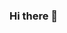 ### Hi there 👋

<!--
**adeyosemanputra/adeyosemanputra** is a ✨ _special_ ✨ repository because its `README.md` (this file) appears on your GitHub profile.
[![adeyosemanputra's GitHub stats](https://github-readme-stats.vercel.app/api?username=adeyosemanputra)](https://github.com/anuraghazra/github-readme-stats)
Here are some ideas to get you started:

- 🔭 I’m currently working on ...
- 🌱 I’m currently learning ...
- 👯 I’m looking to collaborate on ...
- 🤔 I’m looking for help with ...
- 💬 Ask me about ...
- 📫 How to reach me: ...
- 😄 Pronouns: ...
- ⚡ Fun fact: ...
-->
